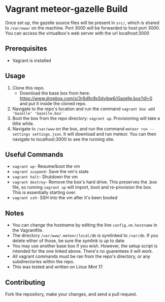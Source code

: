 Vagrant meteor-gazelle Build
============================
Once set up, the gazelle source files will be present in `src/`, which is shared to `/var/www/` on the machine.
Port 3000 will be forwarded to host port 3000.
You can access the virtualbox's web server with the url localhost:3000

Prerequisites
-------------
* Vagrant is installed

Usage
-----
1.  Clone this repo.
    * Download the base box from here: https://www.dropbox.com/s/3r6d9c8x5dvibw6/Gazelle.box?dl=0 and put it inside the cloned repo.
2.  Navigate to the repo's location and run the command `vagrant box add 'Gazelle' 'Gazelle.box'`
2.  Boot the box from the repo directory: `vagrant up`. Provisioning will take a little while.
3.  Navigate to `/var/www` on the box, and run the command `meteor run --settings settings.json`. It will download and run meteor. You can then navigate
    to localhost:3000 to see the running site. 

Useful Commands
---------------
* `vagrant up`- Resume/boot the vm
* `vagrant suspend`- Save the vm's state
* `vagrant halt`- Shutdown the vm
* `vagrant destroy`- Remove the box's hard drive. This preserves the .box file, so running `vagrant up` will import, boot and re-provision the box. This is essentially
starting over.
* `vagrant ssh`- SSH into the vm after it's been booted

Notes
-----
* You can change the hostname by editing the line `config.vm.hostname` in the Vagrantfile.
* The directory `/var/www/.meteor/local/db` is symlinked to `/var/db`. If you delete either of those, be sure the symlink is up to date.
* You may use another base box if you wish. However, the setup script is intended for the one linked above. There's no guarentees it will work.
* All vagrant commands must be ran from the repo's directory, or any subdirectories within the repo.
* This was tested and written on Linux Mint 17.

Contributing
------------
Fork the repository, make your changes, and send a pull request.
